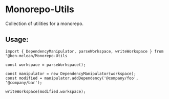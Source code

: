 # Monorepo-Utils

Collection of utilities for a monorepo.

## Usage:

```
import { DependencyManipulator, parseWorkspace, writeWorkspace } from "@ben-mclean/Monorepo-Utils

const workspace = parseWorkspace();

const manipulator = new DependencyManipulator(workspace);
const modified = manipulator.addDependency('@company/foo', '@company/bar');

writeWorkspace(modified.workspace);
```
